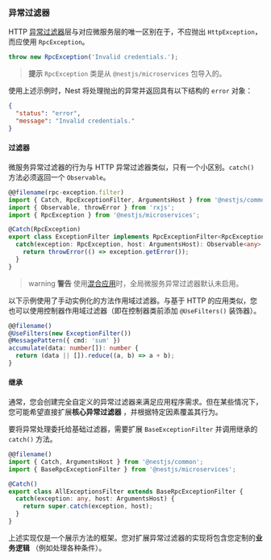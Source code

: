 ### 异常过滤器

HTTP [异常过滤器](/exception-filters)层与对应微服务层的唯一区别在于，不应抛出 `HttpException`，而应使用 `RpcException`。

```typescript
throw new RpcException('Invalid credentials.');
```

> **提示** `RpcException` 类是从 `@nestjs/microservices` 包导入的。

使用上述示例时，Nest 将处理抛出的异常并返回具有以下结构的 `error` 对象：

```json
{
  "status": "error",
  "message": "Invalid credentials."
}
```

#### 过滤器

微服务异常过滤器的行为与 HTTP 异常过滤器类似，只有一个小区别。`catch()` 方法必须返回一个 `Observable`。

```typescript
@@filename(rpc-exception.filter)
import { Catch, RpcExceptionFilter, ArgumentsHost } from '@nestjs/common';
import { Observable, throwError } from 'rxjs';
import { RpcException } from '@nestjs/microservices';

@Catch(RpcException)
export class ExceptionFilter implements RpcExceptionFilter<RpcException> {
  catch(exception: RpcException, host: ArgumentsHost): Observable<any> {
    return throwError(() => exception.getError());
  }
}
```

> warning **警告** 使用[混合应用](/faq/hybrid-application)时，全局微服务异常过滤器默认未启用。

以下示例使用了手动实例化的方法作用域过滤器。与基于 HTTP 的应用类似，您也可以使用控制器作用域过滤器（即在控制器类前添加 `@UseFilters()` 装饰器）。

```typescript
@@filename()
@UseFilters(new ExceptionFilter())
@MessagePattern({ cmd: 'sum' })
accumulate(data: number[]): number {
  return (data || []).reduce((a, b) => a + b);
}
```

#### 继承

通常，您会创建完全自定义的异常过滤器来满足应用程序需求。但在某些情况下，您可能希望直接扩展**核心异常过滤器** ，并根据特定因素覆盖其行为。

要将异常处理委托给基础过滤器，需要扩展 `BaseExceptionFilter` 并调用继承的 `catch()` 方法。

```typescript
@@filename()
import { Catch, ArgumentsHost } from '@nestjs/common';
import { BaseRpcExceptionFilter } from '@nestjs/microservices';

@Catch()
export class AllExceptionsFilter extends BaseRpcExceptionFilter {
  catch(exception: any, host: ArgumentsHost) {
    return super.catch(exception, host);
  }
}
```

上述实现仅是一个展示方法的框架。您对扩展异常过滤器的实现将包含您定制的**业务逻辑** （例如处理各种条件）。
